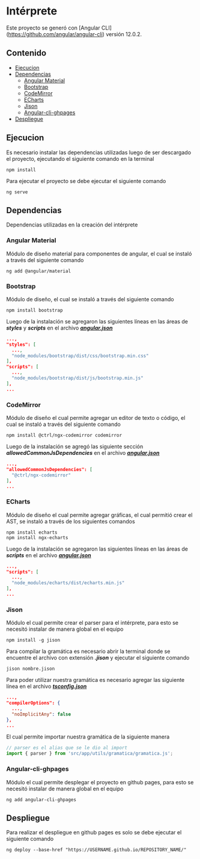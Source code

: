 # Intérprete

Este proyecto se generó con [Angular CLI] (https://github.com/angular/angular-cli) versión 12.0.2.

## **Contenido**   
- [Ejecucion](#ejecucion)
- [Dependencias](#dependencias)
  - [Angular Material](#angularMaterial)
  - [Bootstrap](#bootstrap)
  - [CodeMirror](#codeMirror)
  - [ECharts](#eCharts)
  - [Jison](#jison)
  - [Angular-cli-ghpages](#ghpages)
- [Despliegue](#despliegue)

## Ejecucion<a name="ejecucion"></a>
Es necesario instalar las dependencias utilizadas luego de ser descargado el proyecto, ejecutando el siguiente comando en la terminal
```
npm install
```

Para ejecutar el proyecto se debe ejecutar el siguiente comando
```
ng serve
```

## Dependencias<a name="dependencias"></a>
Dependencias utilizadas en la creación del intérprete 

### Angular Material<a name="angularMaterial"></a>
Módulo de diseño material para componentes de angular, el cual se instaló a través del siguiente comando
```
ng add @angular/material
```

### Bootstrap<a name="bootstrap"></a>
Módulo de diseño, el cual se instaló a través del siguiente comando
```
npm install bootstrap
```

Luego de la instalación se agregaron las siguientes líneas en las áreas de **_styles_** y **_scripts_** en el archivo [**_angular.json_**](./angular.json)
```json
...,
"styles": [
  ...,
  "node_modules/bootstrap/dist/css/bootstrap.min.css"
],
"scripts": [
  ...,
  "node_modules/bootstrap/dist/js/bootstrap.min.js"
],
...
```

### CodeMirror<a name="codeMirror"></a>
Módulo de diseño el cual permite agregar un editor de texto o código, el cual se instaló a través del siguiente comando
```
npm install @ctrl/ngx-codemirror codemirror
```

Luego de la instalación se agregó las siguiente sección **_allowedCommonJsDependencies_** en el archivo [**_angular.json_**](./angular.json)
```json
...,
"allowedCommonJsDependencies": [
  "@ctrl/ngx-codemirror"
],
...
```

### ECharts<a name="eCharts"></a>
Módulo de diseño el cual permite agregar gráficas, el cual permitió crear el AST, se instaló a través de los siguientes comandos
```
npm install echarts
npm install ngx-echarts
```
Luego de la instalación se agregaron las siguientes líneas en las áreas de **_scripts_** en el archivo [**_angular.json_**](./angular.json)
```json
...,
"scripts": [
  ...,
  "node_modules/echarts/dist/echarts.min.js"
],
...
```

### Jison<a name="jison"></a>
Módulo el cual permite crear el parser para el intérprete, para esto se necesitó instalar de manera global en el equipo
```
npm install -g jison 
```

Para compilar la gramática es necesario abrir la terminal donde se encuentre el archivo con extensión **_.jison_** y ejecutar el siguiente comando
```
jison nombre.jison
```

Para poder utilizar nuestra gramática es necesario agregar las siguiente línea en el archivo [**_tsconfig.json_**](./tsconfig.json)
```json
...,
"compilerOptions": {
  ...,
  "noImplicitAny": false
},
...
```

El cual permite importar nuestra gramática de la siguiente manera
```ts
// parser es el alias que se le dio al import 
import { parser } from 'src/app/utils/gramatica/gramatica.js';
```

### Angular-cli-ghpages<a name="ghpages"></a>
Módulo el cual permite desplegar el proyecto en github pages, para esto se necesitó instalar de manera global en el equipo
```
ng add angular-cli-ghpages
```

## Despliegue<a name="despliegue"></a>
Para realizar el despliegue en github pages es solo se debe ejecutar el siguiente comando
```
ng deploy --base-href "https://USERNAME.github.io/REPOSITORY_NAME/"
```
